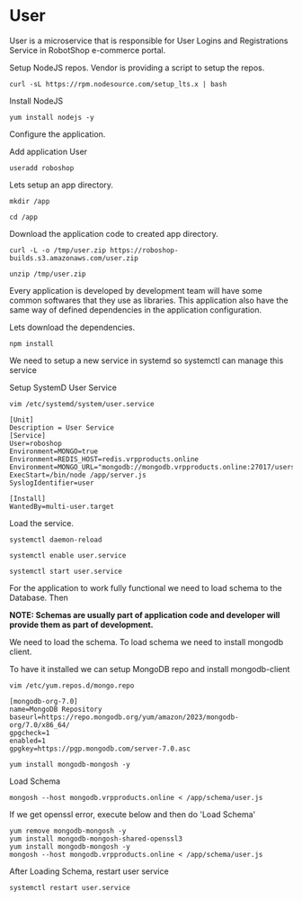 # User

User is a microservice that is responsible for User Logins and Registrations Service in RobotShop e-commerce portal.

Setup NodeJS repos. Vendor is providing a script to setup the repos.

```
curl -sL https://rpm.nodesource.com/setup_lts.x | bash
```
Install NodeJS

```
yum install nodejs -y
```

Configure the application.

Add application User

```
useradd roboshop
```

Lets setup an app directory.

```
mkdir /app
```

```
cd /app 
```

Download the application code to created app directory.

```
curl -L -o /tmp/user.zip https://roboshop-builds.s3.amazonaws.com/user.zip
```

```
unzip /tmp/user.zip
```

Every application is developed by development team will have some common softwares that they use as libraries. This application also have the same way of defined dependencies in the application configuration.

Lets download the dependencies.

```
npm install 
```

We need to setup a new service in systemd so systemctl can manage this service

Setup SystemD User Service

```
vim /etc/systemd/system/user.service
```

```
[Unit]
Description = User Service
[Service]
User=roboshop
Environment=MONGO=true
Environment=REDIS_HOST=redis.vrpproducts.online
Environment=MONGO_URL="mongodb://mongodb.vrpproducts.online:27017/users"
ExecStart=/bin/node /app/server.js
SyslogIdentifier=user

[Install]
WantedBy=multi-user.target
```

Load the service.

```
systemctl daemon-reload
```

```
systemctl enable user.service
```
```
systemctl start user.service
```

For the application to work fully functional we need to load schema to the Database. Then

**NOTE: Schemas are usually part of application code and developer will provide them as part of development.**

We need to load the schema. To load schema we need to install mongodb client.

To have it installed we can setup MongoDB repo and install mongodb-client

```
vim /etc/yum.repos.d/mongo.repo
```

```
[mongodb-org-7.0]
name=MongoDB Repository
baseurl=https://repo.mongodb.org/yum/amazon/2023/mongodb-org/7.0/x86_64/
gpgcheck=1
enabled=1
gpgkey=https://pgp.mongodb.com/server-7.0.asc
```
```
yum install mongodb-mongosh -y
```

Load Schema

```
mongosh --host mongodb.vrpproducts.online < /app/schema/user.js
```

If we get openssl error, execute below and then do 'Load Schema'

```
yum remove mongodb-mongosh -y
yum install mongodb-mongosh-shared-openssl3
yum install mongodb-mongosh -y
mongosh --host mongodb.vrpproducts.online < /app/schema/user.js
```

After Loading Schema, restart user service

```
systemctl restart user.service
```
